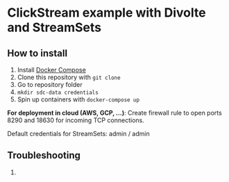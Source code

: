 # ClickStream example with Divolte and StreamSets

## How to install

1. Install [Docker Compose](https://docs.docker.com/compose/install/)
2. Clone this repository with `git clone`
3. Go to repository folder
4. `mkdir sdc-data credentials`
5. Spin up containers with `docker-compose up`

**For deployment in cloud (AWS, GCP, ...)**: Create firewall rule to open ports 8290 and 18630 for incoming TCP connections.

Default credentials for StreamSets: admin / admin

## Troubleshooting

1. 
